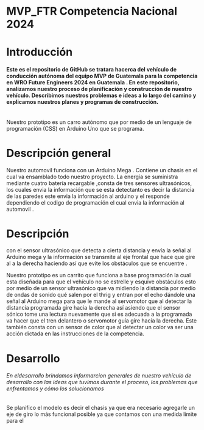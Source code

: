 # MVP_FTR Competencia Nacional 2024
<h1>Introducción</h1>
<h4>Este es el repositorio de GitHub  se tratara hacerca del vehículo de conducción autónoma del <b>equipo MVP </b>de  Guatemala para la competencia en  WRO Future Engineers 2024 en Guatemala . En este repositorio, analizamos nuestro proceso de planificación y construcción de nuestro vehículo. Describimos nuestros problemas e ideas a lo largo del camino y explicamos nuestros planes y programas de construcción.
</h4>
<br>
Nuestro prototipo es un carro autónomo que por medio de un lenguaje de programación (CSS) en Arduino Uno  que se programa.
<h1>Descripción general</h1>
Nuestro automovil  funciona con un Arduino Mega . Contiene un chasis  en el cual va ensamblado todo nuestro proyecto. La energía se suministra mediante cuatro batería recargable ,consta de tres sensores ultrasónicos, los cuales envia la información  que se esta  detectanto  es decir la distancia de las paredes este envia la información al  arduino y el responde  dependiendo el codigo de programación el  cual envia la información al automovil . 
<h1>Descripción</h1>
con el sensor ultrasónico que detecta a cierta distancia y envía la señal al Arduino mega  y la información se transmite al eje frontal que hace que gire al a  la derecha haciendo así que evite los obstáculos que se encuentre .

Nuestro prototipo es un carrito que funciona a base programación la cual esta diseñada para que el vehículo no se estrelle y esquive obstáculos esto por medio de un sensor ultrasónico que va midiendo la distancia por medio de ondas de sonido qué salen por el thrig y entran por el echo dándole una señal al Arduino mega para que le mande al servomotor que al detectar la distancia programada gire hacia la derecha así asiendo que el sensor sónico tome una lectura nuevamente que si es adecuada a la programada va hacer que el tren delantero o servomotor guía gire hacia la derecha. Este también consta con un sensor de color que al detectar un color va ser una acción dictada en las instrucciones de la competencia.     
<h1>Desarrollo</h1>
<h6>En eldesarrollo brindamos informarcion generales de nuestro  vehículo de desarrollo con las ideas que tuvimos durante el proceso, los problemas que enfrentamos y cómo los solucionamos</h6>

Se planifico el modelo  es decir el chasis ya que era necesario agregarle un eje de giro  lo más funcional posible ya que contamos con una medida limite para el 

